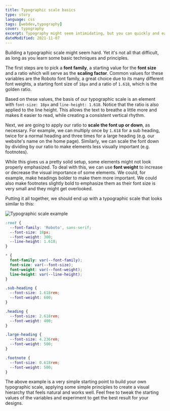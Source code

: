 ```yaml
---
title: Typographic scale basics
type: story
language: css
tags: [webdev,typography]
cover: typography
excerpt: Typography might seem intimidating, but you can quickly and easily create a simple typographic scale with this basic technique.
dateModified: 2021-11-07
---
```


Building a typographic scale might seem hard. Yet it's not all that difficult, as long as you learn some basic techniques and principles.

The first steps are to pick a **font family**, a starting value for the **font size** and a ratio which will serve as the **scaling factor**. Common values for these variables are the Roboto font family, a great choice due to its many different font weights, a starting font size of `18px` and a ratio of `1.618`, which is the golden ratio.

Based on these values, the basis of our typographic scale is an element with `font-size: 18px` and `line-height: 1.618`. Notice that the ratio is also applied to the line height. This allows the text to breathe a little more and makes it easier to read, while creating a consistent vertical rhythm.

Next, we are going to apply our ratio to **scale the font up or down**, as necessary. For example, we can multiply once by `1.618` for a sub heading, twice for a normal heading and three times for a large heading (e.g. our website's name on the home page). Similarly, we can scale the font down by dividing by our ratio to make elements less visually important (e.g. footnotes).

While this gives us a pretty solid setup, some elements might not look properly emphasized. To deal with this, we can use **font weight** to increase or decrease the visual importance of some elements. We could, for example, make headings bolder to make them more important. We could also make footnotes slightly bold to emphasize them as their font size is very small and they might get overlooked.

Putting it all together, we should end up with a typographic scale that looks similar to this:

![Typographic scale example](./illustrations/typography-example.png)

```css
:root {
  --font-family: 'Roboto', sans-serif;
  --font-size: 18px;
  --font-weight: 300;
  --line-height: 1.618;
}

* {
  font-family: var(--font-family);
  font-size: var(--font-size);
  font-weight: var(--font-weight);
  line-height: var(--line-height);
}

.sub-heading {
  --font-size: 1.618rem;
  --font-weight: 600;
}

.heading {
  --font-size: 2.618rem;
  --font-weight: 400;
}

.large-heading {
  --font-size: 4.236rem;
  --font-weight: 500;
}

.footnote {
  --font-size: 0.618rem;
  --font-weight: 500;
}
```

The above example is a very simple starting point to build your own typographic scale, applying some simple principles to create a visual hierarchy that feels natural and works well. Feel free to tweak the starting values of the variables and experiment to get the best result for your designs.
